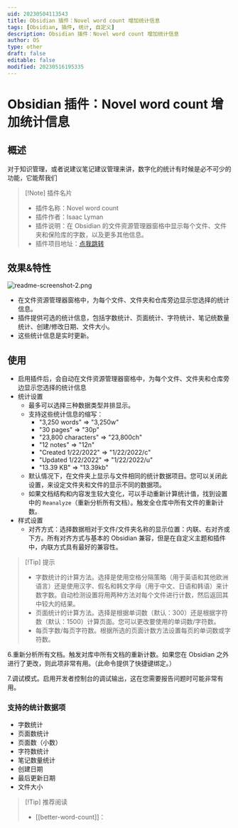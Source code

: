 ```yaml
---
uid: 20230504113543
title: Obsidian 插件：Novel word count 增加统计信息
tags: [Obsidian, 插件, 统计, 自定义]
description: Obsidian 插件：Novel word count 增加统计信息
author: OS
type: other
draft: false
editable: false
modified: 20230516195335
---
```


# Obsidian 插件：Novel word count 增加统计信息

## 概述

对于知识管理，或者说建议笔记建议管理来讲，数字化的统计有时候是必不可少的功能，它能帮我们

> [!Note] 插件名片
> - 插件名称：Novel word count
> - 插件作者：Isaac Lyman
> - 插件说明：在 Obsidian 的文件资源管理器窗格中显示每个文件、文件夹和保险库的字数，以及更多其他信息。
> - 插件项目地址：[点我跳转](https://github.com/isaaclyman/novel-word-count-obsidian)

## 效果&特性

![readme-screenshot-2.png](https://cdn.pkmer.cn/images/readme-screenshot-2.png!pkmer)

- 在文件资源管理器窗格中，为每个文件、文件夹和仓库旁边显示您选择的统计信息。
- 插件提供可选的统计信息，包括字数统计、页面统计、字符统计、笔记统数量统计、创建/修改日期、文件大小。
- 这些统计信息是实时更新。

## 使用

- 启用插件后，会自动在文件资源管理器窗格中，为每个文件、文件夹和仓库旁边显示您选择的统计信息
- 统计设置
	- 最多可以选择三种数据类型并排显示。
	- 支持这些统计信息的缩写：
		- "3,250 words" => "3,250w"
		- "30 pages" => "30p"
		- "23,800 characters" => "23,800ch"
		- "12 notes" => "12n"
		- "Created 1/22/2022" => "1/22/2022/c"
		- "Updated 1/22/2022" => "1/22/2022/u"
		- "13.39 KB" => "13.39kb"
	- 默认情况下，在文件夹上显示与文件相同的统计数据项目。您可以关闭此设置，来设定文件夹和文件的显示不同的数据项。
	- 如果文档结构和内容发生较大变化，可以手动重新计算统计值，找到设置中的 `Reanalyze`（重新分析所有文档）。触发全仓库中所有文件的重新计数。
- 样式设置
	- 对齐方式：选择数据相对于文件/文件夹名称的显示位置：内联、右对齐或下方。所有对齐方式与基本的 Obsidian 兼容，但是在自定义主题和插件中，内联方式具有最好的兼容性。

>[!Tip] 提示
>- 字数统计的计算方法。选择是使用空格分隔策略（用于英语和其他欧洲语言）还是使用汉字、假名和韩文字母（用于中文、日语和韩语）来计数字数。自动检测设置将用两种方法对每个文件进行计数，然后返回其中较大的结果。
>- 页面统计的计算方法。选择是根据单词数（默认：300）还是根据字符数（默认：1500）计算页面。您可以更改要使用的单词数/字符数。
>- 每页字数/每页字符数。根据所选的页面计数方法设置每页的单词数或字符数。

6.重新分析所有文档。触发对库中所有文档的重新计数。如果您在 Obsidian 之外进行了更改，则此项非常有用。（此命令提供了快捷键绑定。）

7.调试模式。启用开发者控制台的调试输出，这在您需要报告问题时可能非常有用。

### 支持的统计数据项

- 字数统计
- 页面数统计
- 页面数（小数）
- 字符数统计
- 笔记数量统计
- 创建日期
- 最后更新日期
- 文件大小

> [!Tip] 推荐阅读
> - [[better-word-count]]：